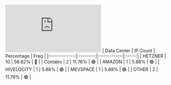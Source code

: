 ![Diagramm](https://github.com/obajay/StateSync-snapshots/blob/main/Projects/Uptick/1/README.md)
| Data Center | IP Count | Percentage | Freq |
|:------------:|:--------:|:-----------:|:-----:|
| HETZNER | 10 | 58.82% | 🔴 |
| Contabo | 2 | 11.76% | 🟢 |
| AMAZON | 1 | 5.88% | 🟢 |
| HIVELOCITY | 1 | 5.88% | 🟢 |
| MEVSPACE | 1 | 5.88% | 🟢 |
| OTHER | 2 | 11.76% | 🟢 |